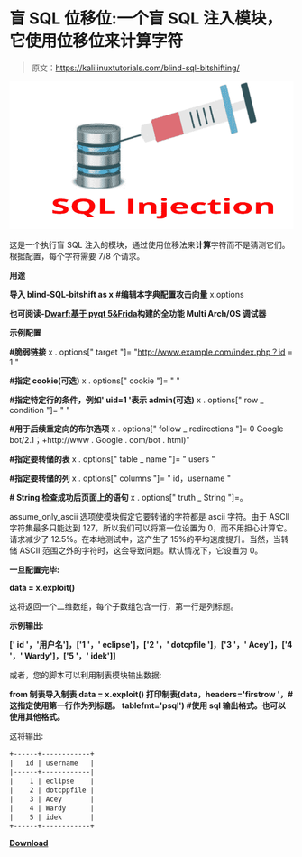 # 盲 SQL 位移位:一个盲 SQL 注入模块，它使用位移位来计算字符

> 原文：<https://kalilinuxtutorials.com/blind-sql-bitshifting/>

[![Blind SQL Bitshifting : A Blind SQL Injection Module That Uses Bitshfting To Calculate Characters](img//d68c1a9951da48c1cd085e5dab45e536.png "Blind SQL Bitshifting : A Blind SQL Injection Module That Uses Bitshfting To Calculate Characters")](https://1.bp.blogspot.com/-droDKlDZMgU/XTBN9cwLRtI/AAAAAAAABaM/IPE9FuiUUXIb931TWIP6XVPRx8QX2_NqQCLcBGAs/s1600/SQL.png)

这是一个执行盲 SQL 注入的模块，通过使用位移法来**计算**字符而不是猜测它们。根据配置，每个字符需要 7/8 个请求。

**用途**

**导入 blind-SQL-bitshift as x** 
**#编辑本字典配置攻击向量** x.options

**也可阅读-[Dwarf:基于 pyqt 5&Frida](https://kalilinuxtutorials.com/dwarf-arch-os-debugger-pyqt5-frida/)构建的全功能 Multi Arch/OS 调试器**

**示例配置**

**#脆弱链接**
x . options[" target "]= "http://www.example.com/index.php？id = 1 "

**#指定 cookie(可选)** x . options[" cookie "]= " "

**#指定特定行的条件，例如' uid=1 '表示 admin(可选)** x . options[" row _ condition "]= " "

**#用于后续重定向的布尔选项** x . options[" follow _ redirections "]= 0
Google bot/2.1；+http://www . Google . com/bot . html)"

**#指定要转储的表** x . options[" table _ name "]= " users "

**#指定要转储的列** x . options[" columns "]= " id，username "

**# String 检查成功后页面上的语句** x . options[" truth _ String "]=。

assume_only_ascii 选项使模块假定它要转储的字符都是 ascii 字符。由于 ASCII 字符集最多只能达到 127，所以我们可以将第一位设置为 0，而不用担心计算它。请求减少了 12.5%。在本地测试中，这产生了 15%的平均速度提升。当然，当转储 ASCII 范围之外的字符时，这会导致问题。默认情况下，它设置为 0。

**一旦配置完毕:**

**data = x.exploit()**

这将返回一个二维数组，每个子数组包含一行，第一行是列标题。

**示例输出:**

**[' id '，'用户名']，['1 '，' eclipse']，['2 '，' dotcpfile ']，['3 '，' Acey']，['4 '，' Wardy']，['5 '，' idek']]**

或者，您的脚本可以利用制表模块输出数据:

**from 制表导入制表
data = x.exploit()
打印制表(data，headers='firstrow '，#这指定使用第一行作为列标题。
tablefmt='psql') #使用 sql 输出格式。也可以使用其他格式。**

这将输出:

```
+------+------------+
|   id | username   |
|------+------------|
|    1 | eclipse    |
|    2 | dotcppfile |
|    3 | Acey       |
|    4 | Wardy      |
|    5 | idek       |
+------+------------+
```

[**Download**](https://github.com/awnumar/blind-sql-bitshifting)